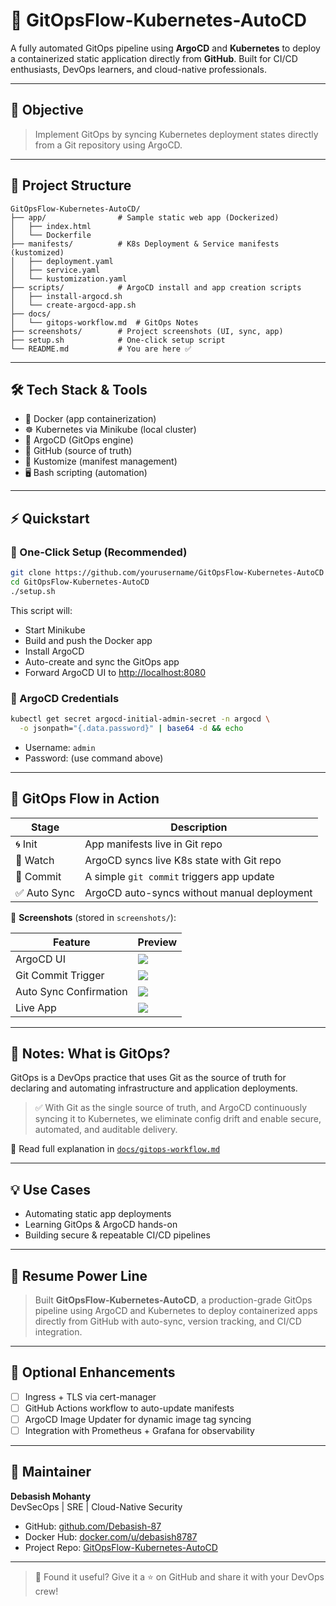 # 🚀 GitOpsFlow-Kubernetes-AutoCD

A fully automated GitOps pipeline using **ArgoCD** and **Kubernetes** to deploy a containerized static application directly from **GitHub**. Built for CI/CD enthusiasts, DevOps learners, and cloud-native professionals.

---

## 🎯 Objective

> Implement GitOps by syncing Kubernetes deployment states directly from a Git repository using ArgoCD.

---

## 🧱 Project Structure

```
GitOpsFlow-Kubernetes-AutoCD/
├── app/                # Sample static web app (Dockerized)
│   ├── index.html
│   └── Dockerfile
├── manifests/          # K8s Deployment & Service manifests (kustomized)
│   ├── deployment.yaml
│   ├── service.yaml
│   └── kustomization.yaml
├── scripts/            # ArgoCD install and app creation scripts
│   ├── install-argocd.sh
│   └── create-argocd-app.sh
├── docs/
│   └── gitops-workflow.md  # GitOps Notes
├── screenshots/        # Project screenshots (UI, sync, app)
├── setup.sh            # One-click setup script
└── README.md           # You are here ✅
```

---

## 🛠️ Tech Stack & Tools

- 🐳 Docker (app containerization)
- ☸️ Kubernetes via Minikube (local cluster)
- 🚀 ArgoCD (GitOps engine)
- 🐙 GitHub (source of truth)
- 🧰 Kustomize (manifest management)
- 🖥️ Bash scripting (automation)

---

## ⚡ Quickstart

### 🔁 One-Click Setup (Recommended)

```bash
git clone https://github.com/yourusername/GitOpsFlow-Kubernetes-AutoCD
cd GitOpsFlow-Kubernetes-AutoCD
./setup.sh
```

This script will:
- Start Minikube
- Build and push the Docker app
- Install ArgoCD
- Auto-create and sync the GitOps app
- Forward ArgoCD UI to [http://localhost:8080](http://localhost:8080)

### 🔐 ArgoCD Credentials

```bash
kubectl get secret argocd-initial-admin-secret -n argocd \
  -o jsonpath="{.data.password}" | base64 -d && echo
```

- Username: `admin`
- Password: (use command above)

---

## 🔄 GitOps Flow in Action

| Stage               | Description                                          |
|---------------------|------------------------------------------------------|
| 🌀 Init              | App manifests live in Git repo                      |
| 🎯 Watch             | ArgoCD syncs live K8s state with Git repo          |
| 🔀 Commit            | A simple `git commit` triggers app update          |
| ✅ Auto Sync         | ArgoCD auto-syncs without manual deployment         |

📸 **Screenshots** (stored in `screenshots/`):

| Feature               | Preview                                |
|------------------------|----------------------------------------|
| ArgoCD UI              | ![](screenshots/argocd-ui.png)         |
| Git Commit Trigger     | ![](screenshots/github-commit.png)     |
| Auto Sync Confirmation | ![](screenshots/sync-success.png)      |
| Live App               | ![](screenshots/browser-app.png)       |

---

## 🧠 Notes: What is GitOps?

GitOps is a DevOps practice that uses Git as the source of truth for declaring and automating infrastructure and application deployments.

> ✅ With Git as the single source of truth, and ArgoCD continuously syncing it to Kubernetes, we eliminate config drift and enable secure, automated, and auditable delivery.

📄 Read full explanation in [`docs/gitops-workflow.md`](docs/gitops-workflow.md)

---

## 💡 Use Cases

- Automating static app deployments
- Learning GitOps & ArgoCD hands-on
- Building secure & repeatable CI/CD pipelines

---

## 🧾 Resume Power Line

> Built **GitOpsFlow-Kubernetes-AutoCD**, a production-grade GitOps pipeline using ArgoCD and Kubernetes to deploy containerized apps directly from GitHub with auto-sync, version tracking, and CI/CD integration.

---

## 📌 Optional Enhancements

- [ ] Ingress + TLS via cert-manager
- [ ] GitHub Actions workflow to auto-update manifests
- [ ] ArgoCD Image Updater for dynamic image tag syncing
- [ ] Integration with Prometheus + Grafana for observability

---

## 👤 Maintainer

**Debasish Mohanty**  
DevSecOps | SRE | Cloud-Native Security  
- GitHub: [github.com/Debasish-87](https://github.com/Debasish-87)
- Docker Hub: [docker.com/u/debasish8787](https://hub.docker.com/u/debasish8787)
- Project Repo: [GitOpsFlow-Kubernetes-AutoCD](https://github.com/Debasish-87/GitOpsFlow-Kubernetes-AutoCD)

---

> 📢 Found it useful? Give it a ⭐️ on GitHub and share it with your DevOps crew!
